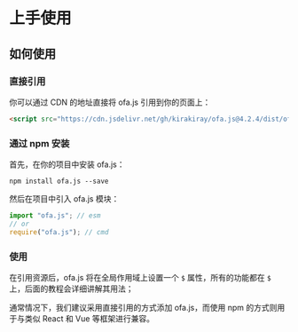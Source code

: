 # 上手使用
## 如何使用
### 直接引用

你可以通过 CDN 的地址直接将 ofa.js 引用到你的页面上：

```html
<script src="https://cdn.jsdelivr.net/gh/kirakiray/ofa.js@4.2.4/dist/ofa.js"></script>
```

### 通过 npm 安装

首先，在你的项目中安装 ofa.js：

```shell
npm install ofa.js --save
```

然后在项目中引入 ofa.js 模块：

```javascript
import "ofa.js"; // esm
// or
require("ofa.js"); // cmd
```

### 使用

在引用资源后，ofa.js 将在全局作用域上设置一个 `$` 属性，所有的功能都在 `$` 上，后面的教程会详细讲解其用法；

通常情况下，我们建议采用直接引用的方式添加 ofa.js，而使用 npm 的方式则用于与类似 React 和 Vue 等框架进行兼容。